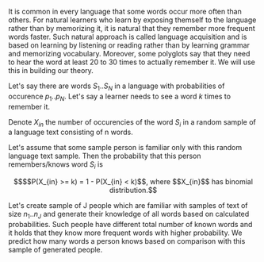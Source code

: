 It is common in every language that some words occur more often than others. For natural learners who learn by exposing themself to the language rather than by memorizing it, it is natural that they remember more frequent words faster. Such natural approach is called language acquisition and is based on learning by listening or reading rather than by learning grammar and memorizing vocabulary. Moreover, some polyglots say that they need to hear the word at least 20 to 30 times to actually remember it. We will use this in building our theory.

Let's say there are words $S_{1}$..$S_{N}$ in a language with probabilities of occurence $p_{1}$..$p_{N}$. 
Let's say a learner needs to see a word $k$ times to remember it.

Denote $X_{in}$ the number of occurencies of the word $S_{i}$ in a random sample of a language text consisting of n words.

Let's assume that some sample person is familiar only with this random language text sample. Then the probability that this person remembers/knows word $S_{i}$ is 
```math
$$P(X_{in} >= k) = 1 - P(X_{in} < k)$$, where $$X_{in}$$ has binomial distribution.
```

Let's create sample of J people which are familiar with samples of text of size $n_{1} .. n_{J}$ and 
generate their knowledge of all words based on calculated probabilities. Such people have different total number of known words and it holds that they know more frequent words with higher probability. We predict how many words a person knows based on comparison with this sample of generated people.

